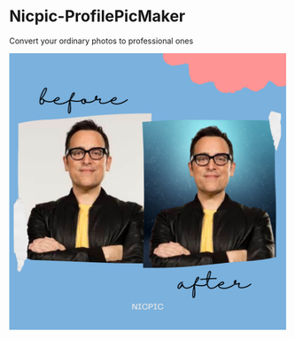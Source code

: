 # Nicpic-ProfilePicMaker

Convert your ordinary photos to professional ones

<img src="https://raw.githubusercontent.com/ekagrashukla/Nicpic-ProfilePicMaker/main/Demo/Demo001.png" width="500px"/>
